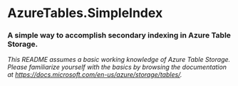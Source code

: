 # AzureTables.SimpleIndex
### A simple way to accomplish secondary indexing in Azure Table Storage.
*This README assumes a basic working knowledge of Azure Table Storage. Please familiarize yourself with the basics by browsing the documentation at https://docs.microsoft.com/en-us/azure/storage/tables/.*
